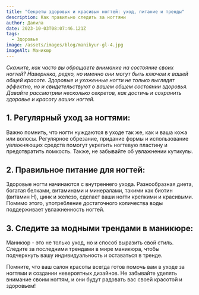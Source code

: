 ```yaml
---
title: "Секреты здоровых и красивых ногтей: уход, питание и тренды"
description: Как правильно следить за ногтями
author: Далила
date: 2023-10-03T08:07:46.121Z
tags:
  - Здоровье
image: /assets/images/blog/manikyur-gl-4.jpg
imageAlt: Маникюр
---
```

*Скажите, как часто вы обращаете внимание на состояние своих ногтей? Наверняка, редко, но именно они могут быть ключом к вашей общей красоте. Здоровые и ухоженные ногти не только выглядят эффектно, но и свидетельствуют о вашем общем состоянии здоровья. Давайте рассмотрим несколько секретов, как достичь и сохранить здоровье и красоту ваших ногтей.*

## 1. Регулярный уход за ногтями:

Важно помнить, что ногти нуждаются в уходе так же, как и ваша кожа или волосы. Регулярное обрезание, придание формы и использование увлажняющих средств помогут укрепить ногтевую пластину и предотвратить ломкость. Также, не забывайте об увлажнении кутикулы.

## 2. Правильное питание для ногтей:

Здоровые ногти начинаются с внутреннего ухода. Разнообразная диета, богатая белками, витаминами и минералами, такими как биотин (витамин H), цинк и железо, сделает ваши ногти крепкими и красивыми. Помимо этого, употребление достаточного количества воды поддерживает увлажненность ногтей.

## 3. Следите за модными трендами в маникюре:

Маникюр - это не только уход, но и способ выразить свой стиль. Следите за последними трендами в мире маникюра, чтобы подчеркнуть вашу индивидуальность и оставаться в тренде.

Помните, что ваш салон красоты всегда готов помочь вам в уходе за ногтями и создании невероятных дизайнов. Не забывайте уделять внимание своим ногтям, и они будут радовать вас своей красотой и здоровьем!